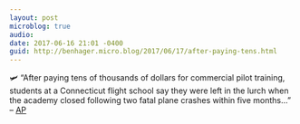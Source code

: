 ```yaml
---
layout: post
microblog: true
audio: 
date: 2017-06-16 21:01 -0400
guid: http://benhager.micro.blog/2017/06/17/after-paying-tens.html
---
```

🛩 “After paying tens of thousands of dollars for commercial pilot training, students at a Connecticut flight school say they were left in the lurch when the academy closed following two fatal plane crashes within five months…” – [AP](http://hosted.ap.org/dynamic/stories/U/US_TRAINING_FLIGHT_CRASH_ACADEMY?SITE=VAPET&TEMPLATE=DEFAULT&CTIME=2017-06-15-13-19-05)
